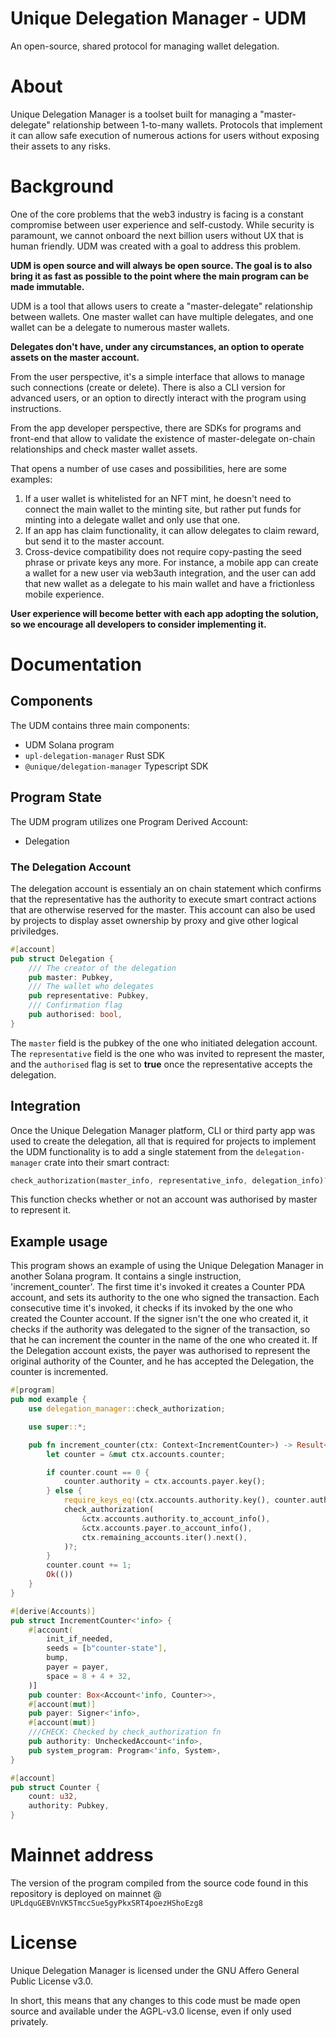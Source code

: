# Unique Delegation Manager - UDM

An open-source, shared protocol for managing wallet delegation.

# About

Unique Delegation Manager is a toolset built for managing a "master-delegate" relationship between 1-to-many wallets. Protocols that implement it can allow safe execution of numerous actions for users without exposing their assets to any risks.

# Background

One of the core problems that the web3 industry is facing is a constant compromise between user experience and self-custody. While security is paramount, we cannot onboard the next billion users without UX that is human friendly. UDM was created with a goal to address this problem.

**UDM is open source and will always be open source. The goal is to also bring it as fast as possible to the point where the main program can be made immutable.**

UDM is a tool that allows users to create a "master-delegate" relationship between wallets. One master wallet can have multiple delegates, and one wallet can be a delegate to numerous master wallets.

**Delegates don't have, under any circumstances, an option to operate assets on the master account.**

From the user perspective, it's a simple interface that allows to manage such connections (create or delete). There is also a CLI version for advanced users, or an option to directly interact with the program using instructions.

From the app developer perspective, there are SDKs for programs and front-end that allow to validate the existence of master-delegate on-chain relationships and check master wallet assets.

That opens a number of use cases and possibilities, here are some examples:

1. If a user wallet is whitelisted for an NFT mint, he doesn't need to connect the main wallet to the minting site, but rather put funds for minting into a delegate wallet and only use that one.
2. If an app has claim functionality, it can allow delegates to claim reward, but send it to the master account.
3. Cross-device compatibility does not require copy-pasting the seed phrase or private keys any more. For instance, a mobile app can create a wallet for a new user via web3auth integration, and the user can add that new wallet as a delegate to his main wallet and have a frictionless mobile experience.

**User experience will become better with each app adopting the solution, so we encourage all developers to consider implementing it.**

# Documentation

## Components

The UDM contains three main components:

- UDM Solana program
- `upl-delegation-manager` Rust SDK
- `@unique/delegation-manager` Typescript SDK

## Program State

The UDM program utilizes one Program Derived Account:

- Delegation

### The Delegation Account

The delegation account is essentialy an on chain statement which confirms that the representative has the authority to execute smart contract actions that are otherwise reserved for the master. This account can also be used by projects to display asset ownership by proxy and give other logical priviledges.

```rust
#[account]
pub struct Delegation {
    /// The creator of the delegation
    pub master: Pubkey,
    /// The wallet who delegates
    pub representative: Pubkey,
    /// Confirmation flag
    pub authorised: bool,
}
```

The `master` field is the pubkey of the one who initiated delegation account. The `representative` field is the one who was invited to represent the master, and the `authorised` flag is set to **true** once the representative accepts the delegation.

## Integration

Once the Unique Delegation Manager platform, CLI or third party app was used to create the delegation, all that is required for projects to implement the UDM functionality is to add a single statement from the `delegation-manager` crate into their smart contract:

```rust
check_authorization(master_info, representative_info, delegation_info)?;
```

This function checks whether or not an account was authorised by master to represent it.

## Example usage

This program shows an example of using the Unique Delegation Manager in another Solana program. It contains a single instruction, 'increment_counter'. The first time it's invoked it creates a Counter PDA account, and sets its authority to the one who signed the transaction. Each consecutive time it's invoked, it checks if its invoked by the one who created the Counter account. If the signer isn't the one who created it, it checks if the authority was delegated to the signer of the transaction, so that he can increment the counter in the name of the one who created it. If the Delegation account exists, the payer was authorised to represent the original authority of the Counter, and he has accepted the Delegation, the counter is incremented.

```rust
#[program]
pub mod example {
    use delegation_manager::check_authorization;

    use super::*;

    pub fn increment_counter(ctx: Context<IncrementCounter>) -> Result<()> {
        let counter = &mut ctx.accounts.counter;

        if counter.count == 0 {
            counter.authority = ctx.accounts.payer.key();
        } else {
            require_keys_eq!(ctx.accounts.authority.key(), counter.authority);
            check_authorization(
                &ctx.accounts.authority.to_account_info(),
                &ctx.accounts.payer.to_account_info(),
                ctx.remaining_accounts.iter().next(),
            )?;
        }
        counter.count += 1;
        Ok(())
    }
}

#[derive(Accounts)]
pub struct IncrementCounter<'info> {
    #[account(
        init_if_needed,
        seeds = [b"counter-state"],
        bump,
        payer = payer,
        space = 8 + 4 + 32,
    )]
    pub counter: Box<Account<'info, Counter>>,
    #[account(mut)]
    pub payer: Signer<'info>,
    #[account(mut)]
    ///CHECK: Checked by check_authorization fn
    pub authority: UncheckedAccount<'info>,
    pub system_program: Program<'info, System>,
}

#[account]
pub struct Counter {
    count: u32,
    authority: Pubkey,
}

```

# Mainnet address

The version of the program compiled from the source code found in this repository is deployed on mainnet @ `UPLdquGEBVnVK5TmccSue5gyPkxSRT4poezHShoEzg8`

# License

Unique Delegation Manager is licensed under the GNU Affero General Public License v3.0.

In short, this means that any changes to this code must be made open source and available under the AGPL-v3.0 license, even if only used privately.
